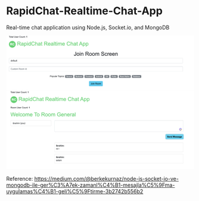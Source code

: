 # RapidChat-Realtime-Chat-App

Real-time chat application using Node.js, Socket.io, and MongoDB

![Join](image-2.png)
![Room](image.png)


Reference: https://medium.com/@berkekurnaz/node-js-socket-io-ve-mongodb-ile-ger%C3%A7ek-zamanl%C4%B1-mesajla%C5%9Fma-uygulamas%C4%B1-geli%C5%9Ftirme-3b2742b556b2

